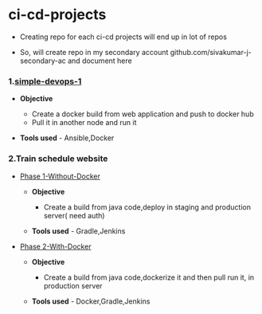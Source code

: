 # ci-cd-projects

* Creating repo for each ci-cd projects will end up in lot of repos

* So, will create repo in my secondary account github.com/sivakumar-j-secondary-ac and document here

### 1.[simple-devops-1](https://github.com/sivakumar-j-secondary-ac/devops_cicd_webpage_1)
 
  * **Objective**
      * Create a docker build from web application and push to docker hub
      * Pull it in another node and run it
      
  * **Tools used** - Ansible,Docker

### 2.Train schedule website

   * [Phase 1-Without-Docker](https://github.com/sivakumar-j-secondary-ac/cicd-pipeline-train-schedule-gradle)
   
     * **Objective** 
         * Create a build from java code,deploy in staging and production server( need auth)
         
     * **Tools used** - Gradle,Jenkins
     
   * [Phase 2-With-Docker](https://github.com/sivakumar-j-secondary-ac/whboyd-cicd-pipeline-train-schedule-dockerdeploy)
   
     * **Objective** 
         * Create a build from java code,dockerize it and then pull run it, in  production server
         
     * **Tools used** - Docker,Gradle,Jenkins

  
  

